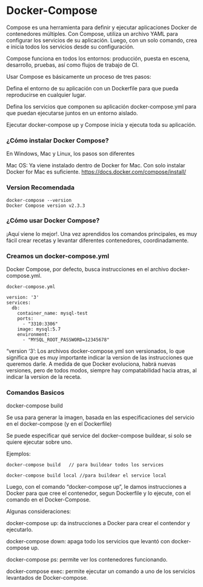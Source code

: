 # Docker-Compose

Compose es una herramienta para definir y ejecutar aplicaciones Docker de contenedores múltiples. Con Compose, utiliza un archivo YAML para configurar los servicios de su aplicación. Luego, con un solo comando, crea e inicia todos los servicios desde su configuración.

Compose funciona en todos los entornos: producción, puesta en escena, desarrollo, pruebas, así como flujos de trabajo de CI.

Usar Compose es básicamente un proceso de tres pasos:

Defina el entorno de su aplicación con un Dockerfile para que pueda reproducirse en cualquier lugar.

Defina los servicios que componen su aplicación docker-compose.yml para que puedan ejecutarse juntos en un entorno aislado.

Ejecutar docker-compose up y Compose inicia y ejecuta toda su aplicación.

### ¿Cómo instalar Docker Compose?
En Windows, Mac y Linux, los pasos son diferentes

Mac OS: Ya viene instalado dentro de Docker for Mac. Con solo instalar Docker for Mac es suficiente.
https://docs.docker.com/compose/install/

### Version Recomendada
```
docker-compose --version
Docker Compose version v2.3.3
```
### ¿Cómo usar Docker Compose?
¡Aquí viene lo mejor!. Una vez aprendidos los comandos principales, es muy fácil crear recetas y levantar diferentes contenedores, coordinadamente.

### Creamos un docker-compose.yml
Docker Compose, por defecto, busca instrucciones en el archivo docker-compose.yml.

```
docker-compose.yml
```
```
version: '3'
services:
  db:
    container_name: mysql-test
    ports:
      - "3310:3306"
    image: mysql:5.7
    environment:
      - "MYSQL_ROOT_PASSWORD=12345678"
```
“version ‘3’: Los archivos docker-compose.yml son versionados, lo que significa que es muy importante indicar la version de las instrucciones que queremos darle. A medida de que Docker evoluciona, habrá nuevas versiones, pero de todos modos, siempre hay compatabilidad hacia atras, al indicar la version de la receta.

### Comandos Basicos


docker-compose build

Se usa para generar la imagen, basada en las especificaciones del servicio en el docker-compose (y en el Dockerfile)

Se puede especificar qué service del docker-compose buildear, si solo se quiere ejecutar sobre uno.

Ejemplos:
```
docker-compose build   // para buildear todos los services

docker-compose build local //para buildear el service local
```

Luego, con el comando “docker-compose up”, le damos instrucciones a Docker para que cree el contenedor, segun Dockerfile y lo ejecute, con el comando en el Docker-Compose.

Algunas consideraciones:

docker-compose up: da instrucciones a Docker para crear el contendor y ejecutarlo.

docker-compose down: apaga todo los servicios que levantó con docker-compose up.

docker-compose ps: permite ver los contenedores funcionando.

docker-compose exec: permite ejecutar un comando a uno de los servicios levantados de Docker-compose.



